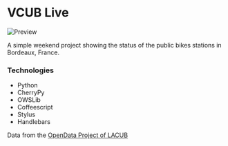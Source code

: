 VCUB Live
=========

![Preview](http://i.imgur.com/AiGAI.png)

A simple weekend project showing the status of the public bikes stations in Bordeaux, France.

### Technologies

* Python
* CherryPy
* OWSLib
* Coffeescript
* Stylus
* Handlebars

Data from the [OpenData Project of LACUB](http://data.lacub.fr/)
